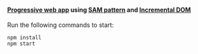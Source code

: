 #### [Progressive web app](https://developers.google.com/web/progressive-web-apps/) using [SAM pattern](http://sam.js.org/) and [Incremental DOM](http://google.github.io/incremental-dom/)
Run the following commands to start:
```
npm install
npm start
```